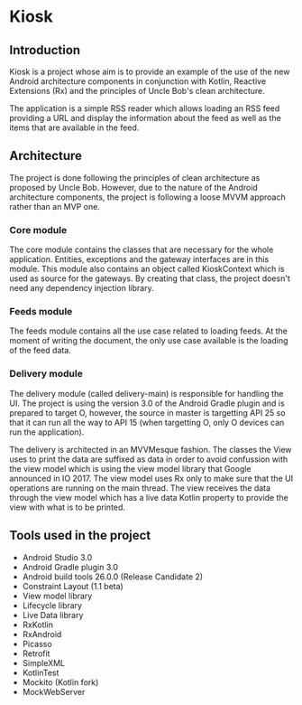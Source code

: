 # Kiosk

## Introduction
Kiosk is a project whose aim is to provide an example of the use of the new Android architecture components in conjunction with Kotlin, Reactive Extensions (Rx) and the principles of Uncle Bob's clean architecture. 

The application is a simple RSS reader which allows loading an RSS feed providing a URL and display the information about the feed as well as the items that are available in the feed. 

## Architecture
The project is done following the principles of clean architecture as proposed by Uncle Bob. However, due to the nature of the Android architecture components, the project is following a loose MVVM approach rather than an MVP one. 

### Core module
The core module contains the classes that are necessary for the whole application. Entities, exceptions and the gateway interfaces are in this module. This module also contains an object called KioskContext which is used as source for the gateways. By creating that class, the project doesn't need any dependency injection library.

### Feeds module
The feeds module contains all the use case related to loading feeds. At the moment of writing the document, the only use case available is the loading of the feed data. 

### Delivery module
The delivery module (called delivery-main) is responsible for handling the UI. The project is using the version 3.0 of the Android Gradle plugin and is prepared to target O, however, the source in master is targetting API 25 so that it can run all the way to API 15 (when targetting O, only O devices can run the application). 

The delivery is architected in an MVVMesque fashion. The classes the View uses to print the data are suffixed as data in order to avoid confussion with the view model which is using the view model library that Google announced in IO 2017. The view model uses Rx only to make sure that the UI operations are running on the main thread. The view receives the data through the view model which has a live data Kotlin property to provide the view with what is to be printed. 

## Tools used in the project
- Android Studio 3.0
- Android Gradle plugin 3.0
- Android build tools 26.0.0 (Release Candidate 2)
- Constraint Layout (1.1 beta)
- View model library
- Lifecycle library
- Live Data library
- RxKotlin
- RxAndroid
- Picasso
- Retrofit
- SimpleXML
- KotlinTest
- Mockito (Kotlin fork)
- MockWebServer
